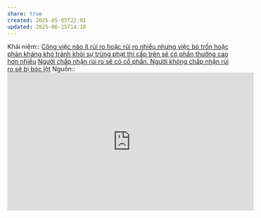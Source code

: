 ```yaml
---
share: true
created: 2025-05-05T22:01
updated: 2025-06-25T14:18
---
```

Khái niệm:: 
[Công việc nào ít rủi ro hoặc rủi ro nhiều nhưng việc bỏ trốn hoặc phản kháng khó tránh khỏi sự trừng phạt thì cấp trên sẽ có phần thưởng cao hơn nhiều](./C%C3%B4ng%20vi%E1%BB%87c%20n%C3%A0o%20%C3%ADt%20r%E1%BB%A7i%20ro%20ho%E1%BA%B7c%20r%E1%BB%A7i%20ro%20nhi%E1%BB%81u%20nh%C6%B0ng%20vi%E1%BB%87c%20b%E1%BB%8F%20tr%E1%BB%91n%20ho%E1%BA%B7c%20ph%E1%BA%A3n%20kh%C3%A1ng%20kh%C3%B3%20tr%C3%A1nh%20kh%E1%BB%8Fi%20s%E1%BB%B1%20tr%E1%BB%ABng%20ph%E1%BA%A1t%20th%C3%AC%20c%E1%BA%A5p%20tr%C3%AAn%20s%E1%BA%BD%20c%C3%B3%20ph%E1%BA%A7n%20th%C6%B0%E1%BB%9Fng%20cao%20h%C6%A1n%20nhi%E1%BB%81u.md)
[Người chấp nhận rủi ro sẽ có cổ phần. Người không chấp nhận rủi ro sẽ bị bóc lột](./Ng%C6%B0%E1%BB%9Di%20ch%E1%BA%A5p%20nh%E1%BA%ADn%20r%E1%BB%A7i%20ro%20s%E1%BA%BD%20c%C3%B3%20c%E1%BB%95%20ph%E1%BA%A7n.%20Ng%C6%B0%E1%BB%9Di%20kh%C3%B4ng%20ch%E1%BA%A5p%20nh%E1%BA%ADn%20r%E1%BB%A7i%20ro%20s%E1%BA%BD%20b%E1%BB%8B%20b%C3%B3c%20l%E1%BB%99t.md)
Nguồn:: <iframe width="560" height="315" src="https://www.youtube.com/embed/T0fAznO1wA8?si=KF2E6vJDfh0qugbh" title="YouTube video player" frameborder="0" allow="accelerometer; autoplay; clipboard-write; encrypted-media; gyroscope; picture-in-picture; web-share" referrerpolicy="strict-origin-when-cross-origin" allowfullscreen></iframe>